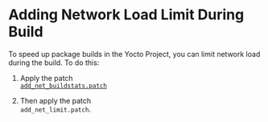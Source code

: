 # Adding Network Load Limit During Build

To speed up package builds in the Yocto Project, you can limit network load during the build. To do this:

1. Apply the patch  
   [`add_net_buildstats.patch`](https://github.com/moevm/os_profiling/blob/1aa71b1f78111d2f731c0d86d5c1c60c3e091860/src/yocto-patches/add_net_buildstats.patch)

2. Then apply the patch  
   `add_net_limit.patch`.
